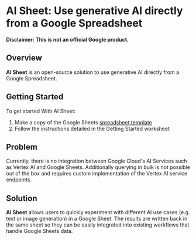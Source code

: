 <!--
Copyright 2023 Google LLC

Licensed under the Apache License, Version 2.0 (the "License");
you may not use this file except in compliance with the License.
You may obtain a copy of the License at

      http://www.apache.org/licenses/LICENSE-2.0

Unless required by applicable law or agreed to in writing, software
distributed under the License is distributed on an "AS IS" BASIS,
WITHOUT WARRANTIES OR CONDITIONS OF ANY KIND, either express or implied.
See the License for the specific language governing permissions and
limitations under the License.
-->
# AI Sheet: Use generative AI directly from a Google Spreadsheet

**Disclaimer: This is not an official Google product.**

## Overview

**AI Sheet** is an open-source solution to use generative AI directly from a Google Spreadsheet.

## Getting Started

To get started With AI Sheet:
1. Make a copy of the Google Sheets [spreadsheet template](https://docs.google.com/spreadsheets/d/1_FOgenBtqLePLxZJwN30GumValMpBWT8T4caQLFJYyk/)
2. Follow the instructions detailed in the Getting Started worksheet

## Problem
Currently, there is no integration between Google Cloud's AI Services such as Vertex AI 
and Google Sheets. Additionally querying in bulk is not possible out of the box
and requires custom implementation of the Vertex AI service endpoints.

## Solution
**AI Sheet** allows users to quickly experiment with different AI use cases (e.g. text or image generation)
in a Google Sheet. The results are written back in the same sheet so they can be easily integrated into existing
workflows that handle Google Sheets data.